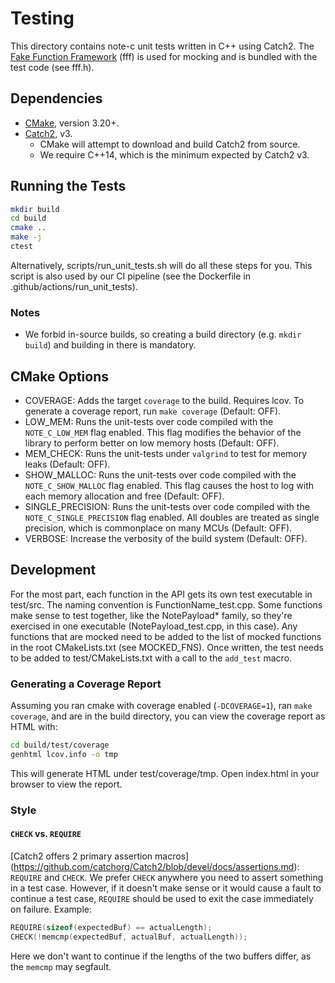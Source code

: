 # Testing

This directory contains note-c unit tests written in C++ using Catch2. The
[Fake Function Framework](https://github.com/meekrosoft/fff) (fff) is used for
mocking and is bundled with the test code (see fff.h).

## Dependencies

- [CMake](https://cmake.org/install), version 3.20+.
- [Catch2](https://github.com/catchorg/Catch2), v3.
  - CMake will attempt to download and build Catch2 from source.
  - We require C++14, which is the minimum expected by Catch2 v3.

## Running the Tests

```sh
mkdir build
cd build
cmake ..
make -j
ctest
```

Alternatively, scripts/run_unit_tests.sh will do all these steps for you. This
script is also used by our CI pipeline (see the Dockerfile in
.github/actions/run_unit_tests).

### Notes

- We forbid in-source builds, so creating a build directory (e.g. `mkdir build`)
and building in there is mandatory.

## CMake Options

- COVERAGE: Adds the target `coverage` to the build. Requires lcov. To generate
a coverage report, run `make coverage` (Default: OFF).
- LOW_MEM: Runs the unit-tests over code compiled with the `NOTE_C_LOW_MEM`
flag enabled. This flag modifies the behavior of the library to perform better
on low memory hosts (Default: OFF).
- MEM_CHECK: Runs the unit-tests under `valgrind` to test for memory leaks
(Default: OFF).
- SHOW_MALLOC: Runs the unit-tests over code compiled with the
`NOTE_C_SHOW_MALLOC` flag enabled. This flag causes the host to log with each
memory allocation and free (Default: OFF).
- SINGLE_PRECISION: Runs the unit-tests over code compiled with the
`NOTE_C_SINGLE_PRECISION` flag enabled. All doubles are treated as single
precision, which is commonplace on many MCUs (Default: OFF).
- VERBOSE: Increase the verbosity of the build system (Default: OFF).

## Development

For the most part, each function in the API gets its own test executable in
test/src. The naming convention is FunctionName_test.cpp. Some functions make
sense to test together, like the NotePayload* family, so they're exercised in
one executable (NotePayload_test.cpp, in this case). Any functions that are
mocked need to be added to the list of mocked functions in the root
CMakeLists.txt (see MOCKED_FNS). Once written, the test needs to be added to
test/CMakeLists.txt with a call to the `add_test` macro.

### Generating a Coverage Report

Assuming you ran cmake with coverage enabled (`-DCOVERAGE=1`), ran `make
coverage`, and are in the build directory, you can view the coverage report as
HTML with:

```sh
cd build/test/coverage
genhtml lcov.info -o tmp
```

This will generate HTML under test/coverage/tmp. Open index.html in your
browser to view the report.

### Style

#### `CHECK` vs. `REQUIRE`

[Catch2 offers 2 primary assertion macros]
(https://github.com/catchorg/Catch2/blob/devel/docs/assertions.md): `REQUIRE`
and `CHECK`. We prefer `CHECK` anywhere you need to assert something in a test
case. However, if it doesn't make sense or it would cause a fault to continue a
test case, `REQUIRE` should be used to exit the case immediately on failure.
Example:

```c
REQUIRE(sizeof(expectedBuf) == actualLength);
CHECK(!memcmp(expectedBuf, actualBuf, actualLength));
```

Here we don't want to continue if the lengths of the two buffers differ, as the
`memcmp` may segfault.
